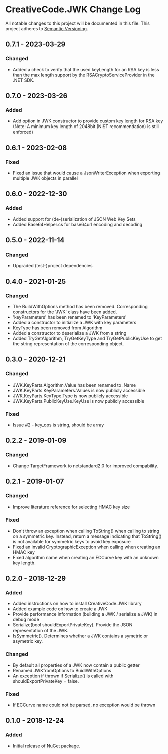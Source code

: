 # CreativeCode.JWK Change Log

All notable changes to this project will be documented in this file.
This project adheres to [Semantic Versioning](http://semver.org/).

## 0.7.1 - 2023-03-29

### Changed
- Added a check to verify that the used keyLength for an RSA key is less than the max length support by the RSACryptoServiceProvider in the .NET SDK.

## 0.7.0 - 2023-03-26

### Added
- Add option in JWK constructor to provide custom key length for RSA key (Note: A minimum key length of 2048bit (NIST recommendation) is still enforced)

## 0.6.1 - 2023-02-08

### Fixed
- Fixed an issue that would cause a JsonWriterException when exporting multiple JWK objects in parallel

## 0.6.0 - 2022-12-30

### Added
- Added support for (de-)serialization of JSON Web Key Sets
- Added Base64Helper.cs for base64url encoding and decoding 

## 0.5.0 - 2022-11-14

### Changed
- Upgraded (test-)project dependencies

## 0.4.0 - 2021-01-25

### Changed
- The BuildWithOptions method has been removed. Corresponding constructors for the 'JWK' class have been added.
- 'keyParameters' has been renamed to 'KeyParameters'
- Added a constructor to initialize a JWK with key parameters
- KeyType has been removed from Algorithm
- Added a constructor to deserialize a JWK from a string
- Added TryGetAlgorithm, TryGetKeyType and TryGetPublicKeyUse to get the string representation of the corresponding object.

## 0.3.0 - 2020-12-21

### Changed
- JWK.KeyParts.Algorithm.Value has been renamed to .Name
- JWK.KeyParts.KeyParameters.Values is now publicly accessible
- JWK.KeyParts.KeyType.Type is now publicly accessible
- JWK.KeyParts.PublicKeyUse.KeyUse is now publicly accessible

### Fixed

- Issue #2 - key_ops is string, should be array

## 0.2.2 - 2019-01-09

### Changed
- Change TargetFramework to netstandard2.0 for improved compability.

## 0.2.1 - 2019-01-07

### Changed
- Improve literature reference for selecting HMAC key size

### Fixed
- Don't throw an exception when calling ToString() when calling to string on a symmetric key. Instead, return a message indicating that ToString() is not available for symmetric keys to avoid key exposure
- Fixed an invalid CryptographicException when calling when creating an HMAC key
- Fixed algorithm name when creating an ECCurve key with an unknown key length.

## 0.2.0 - 2018-12-29

### Added
- Added instructions on how to install CreativeCode.JWK library
- Added example code on how to create a JWK
- Provide performance information (building a JWK / serialize a JWK) in debug mode
- Serialize(bool shouldExportPrivateKey). Provide the JSON representation of the JWK.
- IsSymmetric(). Determines whether a JWK contains a symetric or asymetric key.

### Changed
- By default all properties of a JWK now contain a public getter
- Renamed JWKfromOptions to BuidlWithOptions
- An exception if thrown if Serialize() is called with shouldExportPrivateKey = false.

### Fixed
- If ECCurve name could not be parsed, no exception would be thrown

## 0.1.0 - 2018-12-24

### Added
- Initial release of NuGet package.
